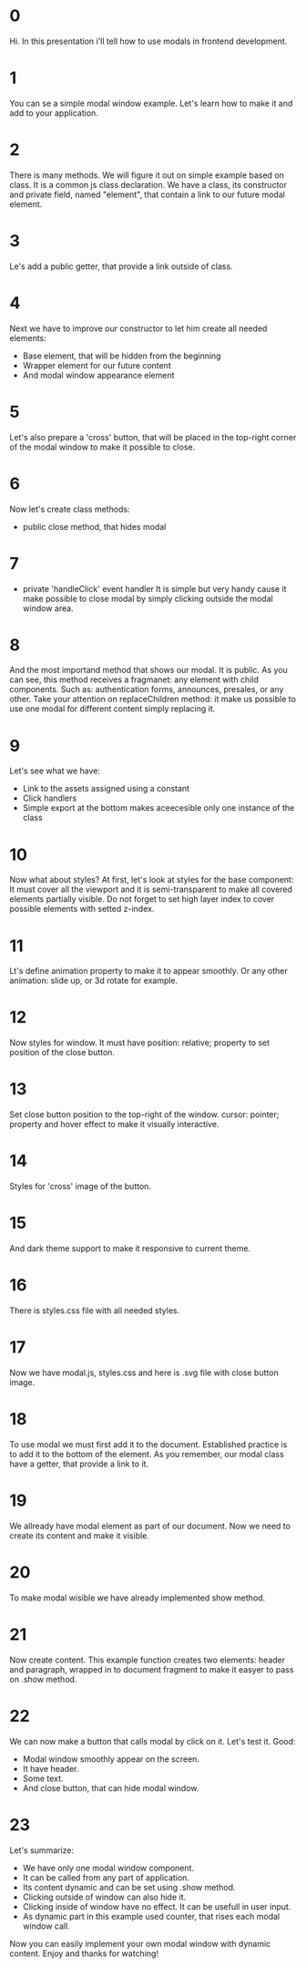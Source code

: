 # 0
Hi. In this presentation i'll tell how to use modals in frontend development.

# 1
You can se a simple modal window example.
Let's learn how to make it and add to your application.

# 2
There is many methods.
We will figure it out on simple example based on class.
It is a common js class declaration.
We have a class, its constructor and private field, named "element", that contain a link to our future modal element.

# 3
Le's add a public getter, that provide a link outside of class.

# 4
Next we have to improve our constructor to let him create all needed elements:
- Base element, that will be hidden from the beginning
- Wrapper element for our future content
- And modal window appearance element

# 5
Let's also prepare a 'cross' button, that will be placed in the top-right corner of the modal window to make it possible to close.

# 6
Now let's create class methods:
- public close method, that hides modal

# 7
- private 'handleClick' event handler
It is simple but very handy cause it make possible to close modal by simply clicking outside the modal window area.

# 8
And the most importand method that shows our modal.
It is public.
As you can see, this method receives a fragmanet: any element with child components.
Such as: authentication forms, announces, presales, or any other.
Take your attention on replaceChildren method: it make us possible to use one modal for different content simply replacing it.

# 9
Let's see what we have:
- Link to the assets assigned using a constant
- Click handlers
- Simple export at the bottom makes aceecesible only one instance of the class

# 10
Now what about styles?
At first, let's look at styles for the base component:
It must cover all the viewport and it is semi-transparent to make all covered elements partially visible.
Do not forget to set high layer index to cover possible elements with setted z-index.

# 11
Lt's define animation property to make it to appear smoothly.
Or any other animation: slide up, or 3d rotate for example.

# 12
Now styles for window.
It must have position: relative; property to set position of the close button.

# 13
Set close button position to the top-right of the window.
cursor: pointer; property and hover effect to make it visually interactive.

# 14
Styles for 'cross' image of the button.

# 15
And dark theme support to make it responsive to current theme.

# 16
There is styles.css file with all needed styles.

# 17
Now we have modal.js, styles.css and here is .svg file with close button image.

# 18
To use modal we must first add it to the document.
Established practice is to add it to the bottom of the <body> element.
As you remember, our modal class have a getter, that provide a link to it.

# 19
We allready have modal element as part of our document.
Now we need to create its content and make it visible.

# 20
To make modal wisible we have already implemented show method.

# 21
Now create content.
This example function creates two elements: header and paragraph,
wrapped in to document fragment to make it easyer to pass on .show method.

# 22
We can now make a button that calls modal by click on it.
Let's test it. Good:
- Modal window smoothly appear on the screen.
- It have header.
- Some text.
- And close button, that can hide modal window.

# 23
Let's summarize:
- We have only one modal window component.
- It can be called from any part of application.
- Its content dynamic and can be set using .show method.
- Clicking outside of window can also hide it.
- Clicking inside of window have no effect. It can be usefull in user input.
- As dynamic part in this example used counter, that rises each modal window call.

Now you can easily implement your own modal window with dynamic content.
Enjoy and thanks for watching!

